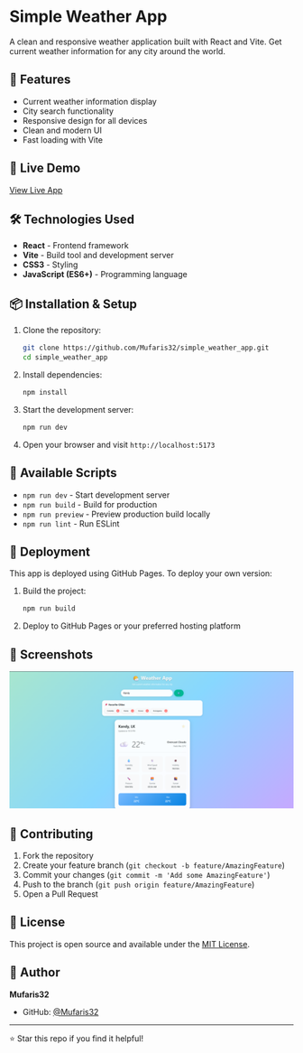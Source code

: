 # Simple Weather App

A clean and responsive weather application built with React and Vite. Get current weather information for any city around the world.

## 🌟 Features

- Current weather information display
- City search functionality
- Responsive design for all devices
- Clean and modern UI
- Fast loading with Vite

## 🚀 Live Demo

[View Live App](https://simple-weather-app-sooty-chi.vercel.app/)

## 🛠️ Technologies Used

- **React** - Frontend framework
- **Vite** - Build tool and development server
- **CSS3** - Styling
- **JavaScript (ES6+)** - Programming language

## 📦 Installation & Setup

1. Clone the repository:
   ```bash
   git clone https://github.com/Mufaris32/simple_weather_app.git
   cd simple_weather_app
   ```

2. Install dependencies:
   ```bash
   npm install
   ```

3. Start the development server:
   ```bash
   npm run dev
   ```

4. Open your browser and visit `http://localhost:5173`

## 🔧 Available Scripts

- `npm run dev` - Start development server
- `npm run build` - Build for production
- `npm run preview` - Preview production build locally
- `npm run lint` - Run ESLint

## 🚀 Deployment

This app is deployed using GitHub Pages. To deploy your own version:

1. Build the project:
   ```bash
   npm run build
   ```

2. Deploy to GitHub Pages or your preferred hosting platform

## 📱 Screenshots

![App Screenshot](/src/assets/Demo_Scr.shot.png) 
## 🤝 Contributing

1. Fork the repository
2. Create your feature branch (`git checkout -b feature/AmazingFeature`)
3. Commit your changes (`git commit -m 'Add some AmazingFeature'`)
4. Push to the branch (`git push origin feature/AmazingFeature`)
5. Open a Pull Request

## 📝 License

This project is open source and available under the [MIT License](LICENSE).

## 👤 Author

**Mufaris32**
- GitHub: [@Mufaris32](https://github.com/Mufaris32)

---

⭐ Star this repo if you find it helpful!
